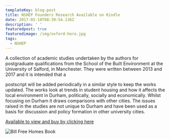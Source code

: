 ```yaml
---
templateKey: blog-post
title: NSHEP Founders Research Available on Kindle
date: 2017-05-10T08:39:54.136Z
description: ' '
featuredpost: true
featuredimage: /img/oxford-hero.jpg
tags:
  - NSHEP
---
```

A collection of academic studies undertaken by the authors for postgraduate qualifications from the School of the Built Environment at the University of Salford, in Manchester. They were written between 2013 and 2017 and it is intended that a

postscript will be added periodically in a similar style to keep the works updated. The works look at trends in student housing and how it affects the local environment in Durham, politically, socially and economically. Whilst focusing on Durham it draws comparisons with other cities. The issues raised in the studies are not unique to Durham and have been used as a basis for discussion and policy formation in other university cities.

[Available to view and buy by clicking here](http://wordpress.redirectingat.com/?id=725X1342&isjs=1&jv=13.23.1-stackpath&sref=https%3A%2F%2Fnshep.org.uk%2F2017%2F05%2F10%2Fnshep-founders-research-available-on-kindle%2F&url=https%3A%2F%2Fwww.amazon.co.uk%2FStudies-student-accommodation-Durham-City-ebook%2Fdp%2FB072BMQMH6%2Fref%3Dsr_1_1%3Fs%3Ddigital-text%26ie%3DUTF8%26qid%3D1494412193%26sr%3D1-1%26keywords%3Dpeter%2Ba%2Bsmith&xguid=01D6QVBJH25SVM8T8WMSGPRNPS&xs=1&xtz=-60&xuuid=ebe52eaea5a2575c784c03d79e9b5b46&xcust=8982)

![Bill Free Homes Book](/img/bfh-book.jpg "Bill Free Homes Book")
